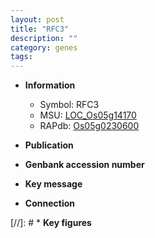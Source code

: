 ```yaml
---
layout: post
title: "RFC3"
description: ""
category: genes
tags: 
---
```


* **Information**  
    + Symbol: RFC3  
    + MSU: [LOC_Os05g14170](http://rice.uga.edu/cgi-bin/ORF_infopage.cgi?orf=LOC_Os05g14170)  
    + RAPdb: [Os05g0230600](http://rapdb.dna.affrc.go.jp/viewer/gbrowse_details/irgsp1?name=Os05g0230600)  

* **Publication**  

* **Genbank accession number**  

* **Key message**  

* **Connection**  

[//]: # * **Key figures**  


